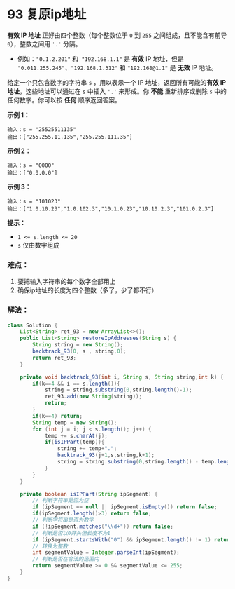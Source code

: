 # 93 复原ip地址

**有效 IP 地址** 正好由四个整数（每个整数位于 `0` 到 `255` 之间组成，且不能含有前导 `0`），整数之间用 `'.'` 分隔。

+ 例如：`"0.1.2.201"` 和` "192.168.1.1"` 是 **有效** IP 地址，但是 `"0.011.255.245"`、`"192.168.1.312"` 和 `"192.168@1.1"` 是 **无效** IP 地址。

给定一个只包含数字的字符串 `s` ，用以表示一个 IP 地址，返回所有可能的**有效 IP 地址**，这些地址可以通过在 `s` 中插入 `'.'` 来形成。你 **不能** 重新排序或删除 `s` 中的任何数字。你可以按 **任何** 顺序返回答案。

 

**示例 1：**

```
输入：s = "25525511135"
输出：["255.255.11.135","255.255.111.35"]
```

**示例 2：**

```
输入：s = "0000"
输出：["0.0.0.0"]
```

**示例 3：**

```
输入：s = "101023"
输出：["1.0.10.23","1.0.102.3","10.1.0.23","10.10.2.3","101.0.2.3"]
```

 

**提示：**

+ `1 <= s.length <= 20`
+ `s` 仅由数字组成



### 难点：

1. 要把输入字符串的每个数字全部用上
2. 确保ip地址的长度为四个整数（多了，少了都不行）



### 解法：

```java
class Solution {
    List<String> ret_93 = new ArrayList<>();
    public List<String> restoreIpAddresses(String s) {
        String string = new String();
        backtrack_93(0, s , string,0);
        return ret_93;
    }

    private void backtrack_93(int i, String s, String string,int k) {
        if(k==4 && i == s.length()){
            string = string.substring(0,string.length()-1);
            ret_93.add(new String(string));
            return;
        }
        if(k==4) return;
        String temp = new String();
        for (int j = i; j < s.length(); j++) {
            temp += s.charAt(j);
            if(isIPPart(temp)){
                string += temp+".";
                backtrack_93(j+1,s,string,k+1);
                string = string.substring(0,string.length() - temp.length()-1);
            }
        }
    }

    private boolean isIPPart(String ipSegment) {
        // 判断字符串是否为空
        if (ipSegment == null || ipSegment.isEmpty()) return false;
        if(ipSegment.length()>3) return false;
        // 判断字符串是否为数字
        if (!ipSegment.matches("\\d+")) return false;
        // 判断是否以0开头但长度不为1
        if (ipSegment.startsWith("0") && ipSegment.length() != 1) return false;
        // 转换为整数
        int segmentValue = Integer.parseInt(ipSegment);
        // 判断是否在合法的范围内
        return segmentValue >= 0 && segmentValue <= 255;
    }
}
```

